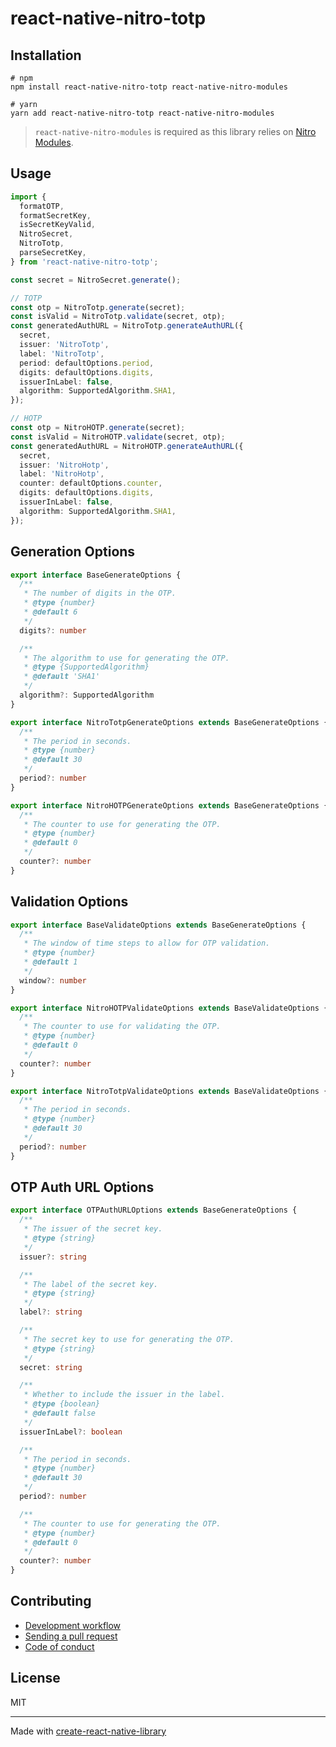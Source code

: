# react-native-nitro-totp

## Installation
```
# npm
npm install react-native-nitro-totp react-native-nitro-modules

# yarn
yarn add react-native-nitro-totp react-native-nitro-modules
```
> `react-native-nitro-modules` is required as this library relies on [Nitro Modules](https://nitro.margelo.com/).

## Usage
```ts
import {
  formatOTP,
  formatSecretKey,
  isSecretKeyValid,
  NitroSecret,
  NitroTotp,
  parseSecretKey,
} from 'react-native-nitro-totp';

const secret = NitroSecret.generate();

// TOTP
const otp = NitroTotp.generate(secret);
const isValid = NitroTotp.validate(secret, otp);
const generatedAuthURL = NitroTotp.generateAuthURL({
  secret,
  issuer: 'NitroTotp',
  label: 'NitroTotp',
  period: defaultOptions.period,
  digits: defaultOptions.digits,
  issuerInLabel: false,
  algorithm: SupportedAlgorithm.SHA1,
});

// HOTP
const otp = NitroHOTP.generate(secret);
const isValid = NitroHOTP.validate(secret, otp);
const generatedAuthURL = NitroHOTP.generateAuthURL({
  secret,
  issuer: 'NitroHotp',
  label: 'NitroHotp',
  counter: defaultOptions.counter,
  digits: defaultOptions.digits,
  issuerInLabel: false,
  algorithm: SupportedAlgorithm.SHA1,
});

```

## Generation Options
```ts
export interface BaseGenerateOptions {
  /**
   * The number of digits in the OTP.
   * @type {number}
   * @default 6
   */
  digits?: number

  /**
   * The algorithm to use for generating the OTP.
   * @type {SupportedAlgorithm}
   * @default 'SHA1'
   */
  algorithm?: SupportedAlgorithm
}

export interface NitroTotpGenerateOptions extends BaseGenerateOptions {
  /**
   * The period in seconds.
   * @type {number}
   * @default 30
   */
  period?: number
}

export interface NitroHOTPGenerateOptions extends BaseGenerateOptions {
  /**
   * The counter to use for generating the OTP.
   * @type {number}
   * @default 0
   */
  counter?: number
}
```

## Validation Options
```ts
export interface BaseValidateOptions extends BaseGenerateOptions {
  /**
   * The window of time steps to allow for OTP validation.
   * @type {number}
   * @default 1
   */
  window?: number
}

export interface NitroHOTPValidateOptions extends BaseValidateOptions {
  /**
   * The counter to use for validating the OTP.
   * @type {number}
   * @default 0
   */
  counter?: number
}

export interface NitroTotpValidateOptions extends BaseValidateOptions {
  /**
   * The period in seconds.
   * @type {number}
   * @default 30
   */
  period?: number
}
```

## OTP Auth URL Options
```ts
export interface OTPAuthURLOptions extends BaseGenerateOptions {
  /**
   * The issuer of the secret key.
   * @type {string}
   */
  issuer?: string

  /**
   * The label of the secret key.
   * @type {string}
   */
  label?: string

  /**
   * The secret key to use for generating the OTP.
   * @type {string}
   */
  secret: string

  /**
   * Whether to include the issuer in the label.
   * @type {boolean}
   * @default false
   */
  issuerInLabel?: boolean

  /**
   * The period in seconds.
   * @type {number}
   * @default 30
   */
  period?: number

  /**
   * The counter to use for generating the OTP.
   * @type {number}
   * @default 0
   */
  counter?: number
}
```

## Contributing

- [Development workflow](CONTRIBUTING.md#development-workflow)
- [Sending a pull request](CONTRIBUTING.md#sending-a-pull-request)
- [Code of conduct](CODE_OF_CONDUCT.md)

## License

MIT

---

Made with [create-react-native-library](https://github.com/callstack/react-native-builder-bob)
